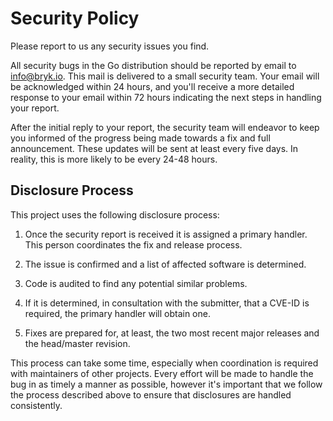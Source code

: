 # Security Policy

Please report to us any security issues you find.

All security bugs in the Go distribution should be reported by email to [info@bryk.io](mailto:info@bryk.io?subject=[GitHub]%20Security%20Report). This mail is delivered to a small security team. Your email will be acknowledged within 24 hours, and you'll receive a more detailed response to your email within 72 hours indicating the next steps in handling your report.

After the initial reply to your report, the security team will endeavor to keep you informed of the progress being made towards a fix and full announcement. These updates will be sent at least every five days. In reality, this is more likely to be every 24-48 hours.

## Disclosure Process

This project uses the following disclosure process:

1. Once the security report is received it is assigned a primary handler. This person coordinates the fix and release process.

2. The issue is confirmed and a list of affected software is determined.

3. Code is audited to find any potential similar problems.

4. If it is determined, in consultation with the submitter, that a CVE-ID is required, the primary handler will obtain one.

5. Fixes are prepared for, at least, the two most recent major releases and the head/master revision.

This process can take some time, especially when coordination is required with maintainers of other projects. Every effort will be made to handle the bug in as timely a manner as possible, however it's important that we follow the process described above to ensure that disclosures are handled consistently.
